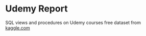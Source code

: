 # Udemy Report
SQL views and procedures on Udemy courses free dataset from [kaggle.com](https://www.kaggle.com/andrewmvd/udemy-courses)
